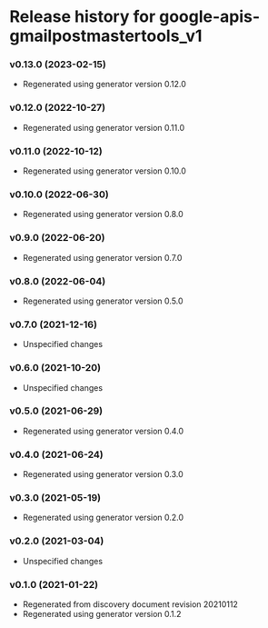 # Release history for google-apis-gmailpostmastertools_v1

### v0.13.0 (2023-02-15)

* Regenerated using generator version 0.12.0

### v0.12.0 (2022-10-27)

* Regenerated using generator version 0.11.0

### v0.11.0 (2022-10-12)

* Regenerated using generator version 0.10.0

### v0.10.0 (2022-06-30)

* Regenerated using generator version 0.8.0

### v0.9.0 (2022-06-20)

* Regenerated using generator version 0.7.0

### v0.8.0 (2022-06-04)

* Regenerated using generator version 0.5.0

### v0.7.0 (2021-12-16)

* Unspecified changes

### v0.6.0 (2021-10-20)

* Unspecified changes

### v0.5.0 (2021-06-29)

* Regenerated using generator version 0.4.0

### v0.4.0 (2021-06-24)

* Regenerated using generator version 0.3.0

### v0.3.0 (2021-05-19)

* Regenerated using generator version 0.2.0

### v0.2.0 (2021-03-04)

* Unspecified changes

### v0.1.0 (2021-01-22)

* Regenerated from discovery document revision 20210112
* Regenerated using generator version 0.1.2

